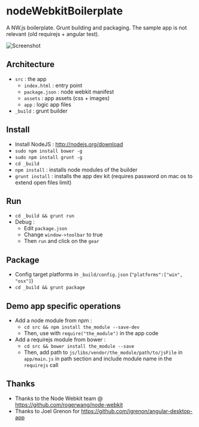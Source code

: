 nodeWebkitBoilerplate
=====================

A NW.js boilerplate.
Grunt building and packaging.
The sample app is not relevant (old requirejs + angular test).

![Screenshot](http://grabs.lucasmouilleron.com/Screen%20Shot%202015-11-22%20at%2018.27.09.png)

Architecture
------------
- `src` : the app
    - `index.html` : entry point
    - `package.json` : node webkit manifest
    - `assets` : app assets (css + images)
    - `app` : logic app files
- `_build` : grunt builder

Install
-------
- Install NodeJS : http://nodejs.org/download
- `sudo npm install bower -g`
- `sudo npm install grunt -g`
- `cd _build`
- `npm install` : installs node modules of the builder
- `grunt install` : installs the app dev kit (requires password on mac os to extend open files limit)

Run
---
- `cd _build && grunt run`
- Debug : 
    - Edit `package.json`
    - Change `window->toolbar` to true
    - Then `run` and click on the `gear`

Package
-------
- Config target platforms in `_build/config.json` (`"platforms":["win", "osx"]`)
- `cd _build && grunt package`

Demo app specific operations
----------------------------
- Add a node module from npm :
    - `cd src && npm install the_module --save-dev`
    - Then, use with `require("the_module")` in the app code
- Add a requirejs module from bower :
    - `cd src && bower install the_module --save`
    - Then, add path to `js/libs/vendor/the_module/path/to/jsFile` in `app/main.js` in path section and include module name in the `requirejs` call

Thanks
------
- Thanks to the Node Webkit team @ https://github.com/rogerwang/node-webkit
- Thanks to Joel Grenon for https://github.com/jgrenon/angular-desktop-app